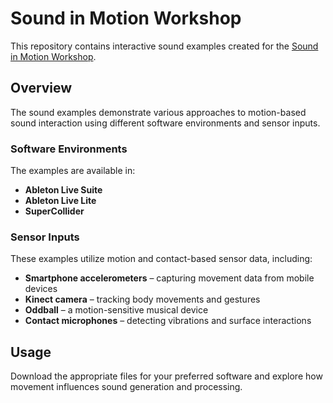 # Sound in Motion Workshop  

This repository contains interactive sound examples created for the [Sound in Motion Workshop](https://www.udk-berlin.de/universitaet/online-lehre-an-der-universitaet-der-kuenste-berlin/inkuele/31-march-3-april-workshop-sound-in-motion/).  

## Overview  

The sound examples demonstrate various approaches to motion-based sound interaction using different software environments and sensor inputs.  

### Software Environments  
The examples are available in:  
- **Ableton Live Suite**  
- **Ableton Live Lite**  
- **SuperCollider**  

### Sensor Inputs  
These examples utilize motion and contact-based sensor data, including:  
- **Smartphone accelerometers** – capturing movement data from mobile devices  
- **Kinect camera** – tracking body movements and gestures  
- **Oddball** – a motion-sensitive musical device  
- **Contact microphones** – detecting vibrations and surface interactions  

## Usage  
Download the appropriate files for your preferred software and explore how movement influences sound generation and processing.  

